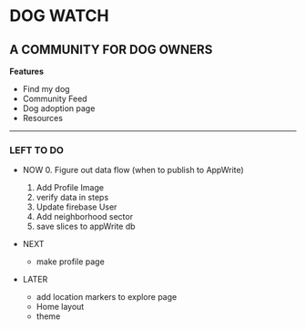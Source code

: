 # DOG WATCH
## A COMMUNITY FOR DOG OWNERS

**Features**
- Find my dog
- Community Feed
- Dog adoption page
- Resources

--------------------------------
### LEFT TO DO 

- NOW
    0. Figure out data flow (when to publish to AppWrite)
    1. Add Profile Image 
    2. verify data in steps
    3. Update firebase User
    4. Add neighborhood sector
    5. save slices to appWrite db

- NEXT 
    - make profile page

- LATER
    - add location markers to explore page
    - Home layout
    - theme
    